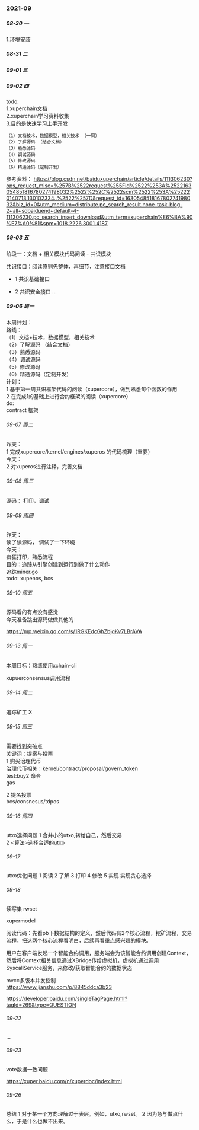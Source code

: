 ### 2021-09

##### 08-30 一
1.环境安装

##### 08-31 二

##### 09-01 三

##### 09-02 四 
todo:  
    1.xuperchain文档  
    2.xuperchain学习资料收集  
    3.目的是快速学习上手开发  
    
    （1）文档技术，数据模型，相关技术 （一周）
    （2）了解源码 （结合文档）
    （3）熟悉源码 
    （4）调试源码 
    （5）修改源码 
    （6）精通源码（定制开发）
参考资料： 
https://blog.csdn.net/baiduxuperchain/article/details/111306230?ops_request_misc=%257B%2522request%255Fid%2522%253A%2522163054851816780274198032%2522%252C%2522scm%2522%253A%252220140713.130102334..%2522%257D&request_id=163054851816780274198032&biz_id=0&utm_medium=distribute.pc_search_result.none-task-blog-2~all~sobaiduend~default-4-111306230.pc_search_insert_download&utm_term=xuperchain%E6%BA%90%E7%A0%81&spm=1018.2226.3001.4187
    
##### 09-03 五
阶段一：文档 + 相关模块代码阅读 - 共识模块
    
共识接口：阅读原则先整体，再细节，注意接口文档
- 1 共识基础接口

- 2 共识安全接口
   ...

##### 09-06 周一
本周计划：  
    路线：  
        （1）文档+技术，数据模型，相关技术   
        （2）了解源码 （结合文档）  
        （3）熟悉源码   
        （4）调试源码   
        （5）修改源码   
        （6）精通源码（定制开发）  
    计划：  
        1 基于第一周共识框架代码的阅读（xupercore），做到熟悉每个函数的作用    
        2 在完成1的基础上进行合约框架的阅读（xupercore）  
    do:  
        contract 框架
        
###### 09-07 周二
昨天：  
    1 完成xupercore/kernel/engines/xuperos 的代码梳理（重要）  
今天：  
    2 对xuperos进行注释，完善文档
    
######  09-08 周三  
源码：
    打印，调试
    
###### 09-09 周四  
昨天：  
    读了读源码， 调试了一下环境  
今天：  
    疯狂打印，熟悉流程   
    目的：追踪从引擎创建到运行到做了什么动作    
    追踪miner.go    
    todo: xupenos, bcs
    
###### 09-10 周五
源码看的有点没有感觉  
今天准备跳出源码做做其他的

https://mp.weixin.qq.com/s/1RGKEdcGhZbjqKv7LBrAVA


###### 09-13 周一
本周目标：熟练使用xchain-cli  

xupuerconsensus调用流程

###### 09-14 周二
追踪矿工 X

###### 09-15 周三
需要找到突破点  
关键词：提案与投票   
1 购买治理代币  
    治理代币相关：kernel/contract/proposal/govern_token   
    test:buy2 命令  
    gas  

2 提名投票  
    bcs/consnesus/tdpos


###### 09-16 周四
utxo选择问题 
1 合并小的utxo,转给自己，然后交易  
2 <算法>选择合适的utxo  


###### 09-17  
utxo优化问题
1 阅读 2 了解  3 打印  4 修改  5 实现
实现贪心选择  

###### 09-18 

读写集 rwset

xupermodel


 阅读代码：先看pb下数据结构的定义，然后代码有2个核心流程，挖矿流程，交易流程，把这两个核心流程看明白，后续再看重点感兴趣的模块。
 
 用户在客户端发起一个智能合约调用，服务端会为该智能合约调用创建Context，然后将Context相关信息通过XBridge传给虚拟机，虚拟机通过调用SyscallService服务，来修改/获取智能合约的数据状态
 
 mvcc多版本并发控制  
 https://www.jianshu.com/p/8845ddca3b23  
 
 
https://developer.baidu.com/singleTagPage.html?tagId=269&type=QUESTION


###### 09-22
...

###### 09-23
vote数据一致问题

https://xuper.baidu.com/n/xuperdoc/index.html


###### 09-26
总结
1 对于某一个方向理解过于表层。例如，utxo,rwset。
2 因为急与做点什么，于是什么也做不出来。

        